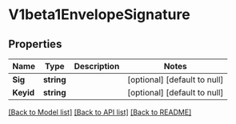 # V1beta1EnvelopeSignature

## Properties
Name | Type | Description | Notes
------------ | ------------- | ------------- | -------------
**Sig** | **string** |  | [optional] [default to null]
**Keyid** | **string** |  | [optional] [default to null]

[[Back to Model list]](../README.md#documentation-for-models) [[Back to API list]](../README.md#documentation-for-api-endpoints) [[Back to README]](../README.md)


